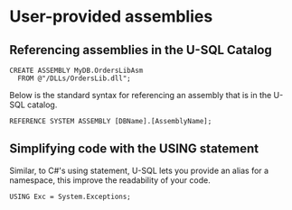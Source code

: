 # User-provided assemblies




## Referencing assemblies in the U-SQL Catalog

```
CREATE ASSEMBLY MyDB.OrdersLibAsm
  FROM @"/DLLs/OrdersLib.dll"; 
```

Below is the standard syntax for referencing an assembly that is in the U-SQL catalog.
 
```
REFERENCE SYSTEM ASSEMBLY [DBName].[AssemblyName];
```



## Simplifying code with the USING statement

Similar, to C#'s using statement, U-SQL lets you provide an alias for a namespace, this improve the readability of your code.

```
USING Exc = System.Exceptions;
```


